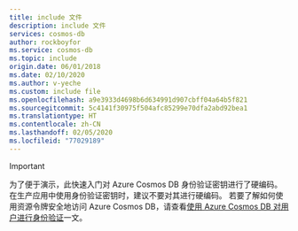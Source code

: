 ```yaml
---
title: include 文件
description: include 文件
services: cosmos-db
author: rockboyfor
ms.service: cosmos-db
ms.topic: include
origin.date: 06/01/2018
ms.date: 02/10/2020
ms.author: v-yeche
ms.custom: include file
ms.openlocfilehash: a9e3933d4698b6d634991d907cbff04a64b5f821
ms.sourcegitcommit: 5c4141f30975f504afc85299e70dfa2abd92bea1
ms.translationtype: HT
ms.contentlocale: zh-CN
ms.lasthandoff: 02/05/2020
ms.locfileid: "77029189"
---
```

> [!IMPORTANT]
> 为了便于演示，此快速入门对 Azure Cosmos DB 身份验证密钥进行了硬编码。 在生产应用中使用身份验证密钥时，建议不要对其进行硬编码。 若要了解如何使用资源令牌安全地访问 Azure Cosmos DB，请查看[使用 Azure Cosmos DB 对用户进行身份验证](https://docs.microsoft.com/xamarin/xamarin-forms/data-cloud/cosmosdb/authentication)一文。
